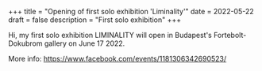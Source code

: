 +++
title = "Opening of first solo exhibition 'Liminality'"
date = 2022-05-22
draft = false
description = "First solo exhibition"
+++

Hi, my first solo exhibition LIMINALITY will open in Budapest's Fortebolt-Dokubrom gallery on June 17 2022.

More info: https://www.facebook.com/events/1181306342690523/
